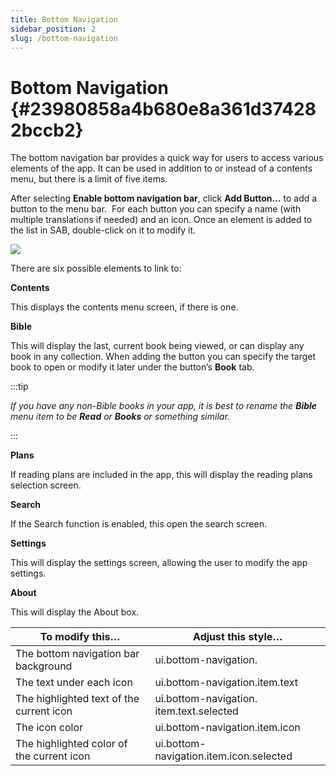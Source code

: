 ```yaml
---
title: Bottom Navigation
sidebar_position: 2
slug: /bottom-navigation
---
```




# Bottom Navigation {#23980858a4b680e8a361d374282bccb2}


The bottom navigation bar provides a quick way for users to access various elements of the app. It can be used in addition to or instead of a contents menu, but there is a limit of five items.


After selecting **Enable bottom navigation bar**, click **Add Button…** to add a button to the menu bar.  For each button you can specify a name (with multiple translations if needed) and an icon. Once an element is added to the list in SAB, double-click on it to modify it.


![](/notion_imgs/bottom-navigation.23980858-a4b6-80e5-9b5e-da5e10ab2c14.png)


There are six possible elements to link to:


**Contents**


This displays the contents menu screen, if there is one.


**Bible**


This will display the last, current book being viewed, or can display any book in any collection. When adding the button you can specify the target book to open or modify it later under the button’s **Book** tab.


:::tip

_If you have any non-Bible books in your app, it is best to rename the_ _**Bible**_ _menu item to be_ _**Read**_ _or_ _**Books**_ _or something similar._

:::




**Plans**


If reading plans are included in the app, this will display the reading plans selection screen.


**Search**


If the Search function is enabled, this open the search screen.


**Settings**


This will display the settings screen, allowing the user to modify the app settings.


**About**


This will display the About box.


| **To modify this…**                       | **Adjust this style…**                   |
| ----------------------------------------- | ---------------------------------------- |
| The bottom navigation bar background      | ui.bottom-navigation.                    |
| The text under each icon                  | ui.bottom-navigation.item.text           |
| The highlighted text of the current icon  | ui.bottom-navigation. item.text.selected |
| The icon color                            | ui.bottom-navigation.item.icon           |
| The highlighted color of the current icon | ui.bottom-navigation.item.icon.selected  |

